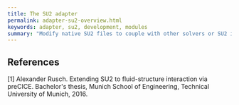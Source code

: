 ```yaml
---
title: The SU2 adapter
permalink: adapter-su2-overview.html
keywords: adapter, su2, development, modules
summary: "Modify native SU2 files to couple with other solvers or SU2 itself"
---
```


## References
[1] Alexander Rusch. Extending SU2 to fluid-structure interaction via preCICE. Bachelor's thesis, Munich School of Engineering, Technical University of Munich, 2016.